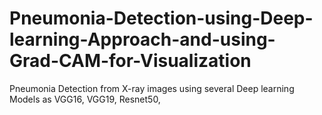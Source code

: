 # Pneumonia-Detection-using-Deep-learning-Approach-and-using-Grad-CAM-for-Visualization
Pneumonia Detection from X-ray images using several Deep learning Models as VGG16, VGG19, Resnet50, 
